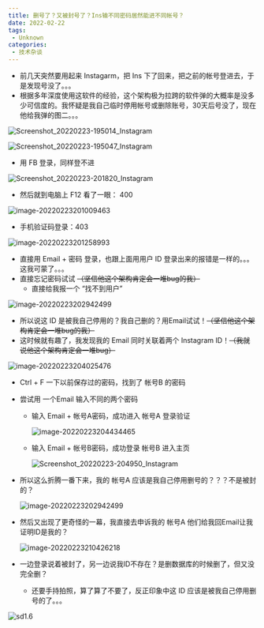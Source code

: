```yaml
---
title: 删号了？又被封号了？Ins输不同密码居然能进不同帐号？
date: 2022-02-22
tags:
 - Unknown
categories:
 - 技术杂谈
---
```



- 前几天突然要用起来 Instagarm，把 Ins 下了回来，把之前的帐号登进去，于是发现号没了。。。
- 根据多年深度使用这软件的经验，这个架构极为拉跨的软件弹的大概率是没多少可信度的。我怀疑是我自己临时停用帐号或删除账号，30天后号没了，现在他给我弹的图二。。。

![Screenshot_20220223-195014_Instagram](./jszt02.assets/Screenshot_20220223-195014_Instagram-16456227238613.png)

![Screenshot_20220223-195047_Instagram](./jszt02.assets/Screenshot_20220223-195047_Instagram.png)


- 用 FB 登录，同样登不进

![Screenshot_20220223-201820_Instagram](./jszt02.assets/Screenshot_20220223-201820_Instagram.png)


- 然后就到电脑上 F12 看了一眼： 400

![image-20220223201009463](./jszt02.assets/image-20220223201009463.png)

- 手机验证码登录：403

![image-20220223201258993](./jszt02.assets/image-20220223201258993.png)

- 直接用 Email + 密码 登录，也跟上面用用户 ID 登录出来的报错是一样的。。。这我可蒙了。。。
- 直接忘记密码试试 ~~（坚信他这个架构肯定会一堆bug的我）~~
  - 直接给我报一个 “找不到用户”

![image-20220223202942499](./jszt02.assets/image-20220223202942499.png)

- 所以说这 ID 是被我自己停用的？我自己删的？用Email试试！~~（坚信他这个架构肯定会一堆bug的我）~~
- 这时候就有趣了，我发现我的 Email 同时关联着两个 Instagram ID！~~（我就说他这个架构肯定会一堆bug）~~

![image-20220223204025476](./jszt02.assets/image-20220223204025476.png)

- Ctrl + F 一下以前保存过的密码，找到了 帐号B 的密码

- 尝试用 一个Email 输入不同的两个密码

  - 输入 Email + 帐号A密码，成功进入 帐号A 登录验证

    ![image-20220223204434465](./jszt02.assets/image-20220223204434465.png)

  - 输入 Email + 帐号B密码，成功登录 帐号B 进入主页

    ![Screenshot_20220223-204950_Instagram](./jszt02.assets/Screenshot_20220223-204950_Instagram.png)

- 所以这么折腾一番下来，我的 帐号A 应该是我自己停用删号的？？？不是被封的？

  ![image-20220223202942499](./jszt02.assets/image-20220223202942499.png)
  
- 然后又出现了更奇怪的一幕，我直接去申诉我的 帐号A 他们给我回Email让我证明ID是我的？

  ![image-20220223210426218](./jszt02.assets/image-20220223210426218.png)

- 一边登录说着被封了，另一边说我ID不存在？是删数据库的时候删了，但又没完全删？

  - 还要手持拍照，算了算了不要了，反正印象中这 ID 应该是被我自己停用删号的了。。。

![sd1.6](./images/sd1.6.png)